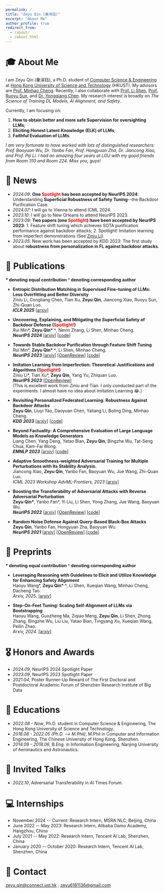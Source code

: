 ```yaml
---
permalink: /
title: "Zeyu Qin (秦泽钰)"
excerpt: "About Me"
author_profile: true
redirect_from: 
  - /about/
  - /about.html
---
```



<span class='anchor' id='about-me'></span>


# 🎓 About Me

I am Zeyu Qin (秦泽钰), a Ph.D. student of [Computer Science & Engineering](https://cse.hkust.edu.hk/) at [Hong Kong University of Science and Technology](https://hkust.edu.hk/) (HKUST). My advisors are [Prof. Minhao Cheng](https://cmhcbb.github.io/). Recently, I also collaborate with [Prof. Li Shen](https://sites.google.com/site/mathshenli/home), [Prof. Ruoyu Sun](https://ruoyus.github.io/), and [Dr. Yongqiang Chen](http://lfhase.win/). My research interest is broadly on _The Science of Training DL Models, AI Alignment, and Safety_.  

Currently, I am focusing on:  
1) **How to obtain better and more safe Supervision for oversighting LLMs**;   
2) **Eliciting Honest Latent Knowledge (ELK) of LLMs**;  
3) **Faithful Evaluation of LLMs**.  


_I am very fortunate to have worked with lots of distinguished researchers: Prof. Baoyuan Wu, Dr. Yanbo Fan, Prof. Hongyuan Zha, Dr. Jiancong Xiao, and Prof. Piji Li. I had an amazing four years at LGU with my good friends from Room 310 and Room 224. Miss you, guys!_


# 📜 News
- *2024.09*: **One <span style="color: red;">Spotlight</span> has been accepted by NeurIPS 2024**: Understanding **Superficial Robustness of Safety Tuning**--the Backdoor Purification Case.
- *2024.07*: I will go to Vienna to attend ICML 2024.
- *2023.10*: I will go to New Orleans to attend NeurIPS 2023.
- *2023.09*: **Two papers (one <span style="color: red;">Spotlight</span>) have been accepted by NeurIPS 2023**: 1. Feature shift tuning which achieves SOTA purification performance against backdoor attacks; 2. Spotlight! Imitation learning from imperfect demonstrations (See [Ziniu Li](http://www.liziniu.org/)).
- *2023.05*: New work has been accepted by KDD 2023: The first study about **robustness from personalization in FL against backdoor attacks**.

<!-- 
- *2022.10*: I will go to New Orleans to attend NeurIPS 2022.
- *2022.09*: The paper about **improving adversarial transferability by utilizing flatness of loss landscape (Reverse Adversarial Perturbation)** was accepted by NeurIPS 2022.
- *2021.09*: The paper about defense against query-based attacks **(Random Noise Defense)** was accepted by NeurIPS 2021.-->

# 📝 Publications 

**\* denoting equal contribution   ^ denoting corresponding author**

- **Entropic Distribution Matching in Supervised Fine-tuning of LLMs: Less Overfitting and Better Diversity**       
Ziniu Li, Congliang Chen, Tian Xu, **Zeyu Qin**, Jiancong Xiao, Ruoyu Sun, Zhi-Quan Luo.       
***ICLR 2025*** [[arxiv](https://arxiv.org/abs/2408.16673)]


- **Uncovering, Explaining, and Mitigating the Superficial Safety of Backdoor Defense (<span style="color: red;">Spotlight!</span>)**    
Rui Min\*, **Zeyu Qin\* ^**, Nevin Zhang, Li Shen, Minhao Cheng.   
***NeurIPS 2024*** [[arxiv](https://arxiv.org/abs/2410.09838)] [[code](https://github.com/AISafety-HKUST/Backdoor_Safety_Tuning)]


- **Towards Stable Backdoor Purification through Feature Shift Tuning**    
Rui Min\*, **Zeyu Qin\* ^**, Li Shen, Minhao Cheng.    
***NeurIPS 2023*** [[arxiv](https://arxiv.org/abs/2310.01875)] [[OpenReview](https://openreview.net/forum?id=8muKbaAgsh)] [[code](https://github.com/AISafety-HKUST/Backdoor_Safety_Tuning)]

- **Imitation Learning from Imperfection: Theoretical Justifications and Algorithms (<span style="color: red;">Spotlight!</span>)**    
Ziniu Li\*, Tian Xu\*, **Zeyu Qin**, Yang Yu, Zhiquan Luo.    
***NeurIPS 2023*** [[OpenReview](https://openreview.net/forum?id=vO04AzsB49)]  
(This is excellent work from Ziniu and Tian. I only conducted part of the experiments. I almost have no idea about Imitation Learning 😂.)

- **Revisiting Personalized Federated Learning: Robustness Against Backdoor Attacks**   
**Zeyu Qin**, Liuyi Yao, Daoyuan Chen, Yaliang Li, Boling Ding, Minhao Cheng.   
***KDD 2023*** [[arxiv](https://arxiv.org/abs/2302.01677)] [[code](https://github.com/alibaba/FederatedScope/tree/backdoor-bench)]


- **Beyond Factuality: A Comprehensive Evaluation of Large Language Models as Knowledge Generators**  
Liang Chen, Yang Deng, Yatao Bian, **Zeyu Qin**, Bingzhe Wu, Tat-Seng Chua, Kam-Fai Wong.   
***EMNLP 2023*** [[arxiv](https://arxiv.org/abs/2310.07289)] [[code](https://github.com/chanliang/conner)]

- **Adaptive Smoothness-weighted Adversarial Training for Multiple Perturbations with Its Stability Analysis.**  
Jiancong Xiao, **Zeyu Qin**, Yanbo Fan, Baoyuan Wu, Jue Wang, Zhi-Quan Luo.    
*ICML 2023 Workshop AdvML-Frontiers, 2023* [[arxiv](https://arxiv.org/abs/2210.00557)]

- **Boosting the Transferability of Adversarial Attacks with Reverse Adversarial Perturbation**    
**Zeyu Qin\***, Yanbo Fan\*, Yi Liu, Li Shen, Yong Zhang, Jue Wang, Baoyuan Wu.    
***NeurIPS 2022*** [[arxiv](https://arxiv.org/abs/2210.05968)] [[OpenReview](https://openreview.net/forum?id=k5uFiFLWv3X)] [[code](https://github.com/Alan-Qin/Transfer_attack_RAP)]

- **Random Noise Defense Against Query-Based Black-Box Attacks**    
**Zeyu Qin**, Yanbo Fan, Hongyuan Zha, Baoyuan Wu.    
***NeurIPS 2021*** [[arxiv](https://arxiv.org/abs/2104.11470)] [[OpenReview](https://openreview.net/forum?id=ZPSD4xZc6j8)] [[code](https://github.com/SCLBD/BlackboxBench)]


# 📝 Preprints
**\* denoting equal contribution  ^ denoting corresponding author**  

- **Leveraging Reasoning with Guidelines to Elicit and Utilize Knowledge for Enhancing Safety Alignment**   
Haoyu Wang\*, **Zeyu Qin\* ^**, Li Shen, Xueqian Wang, Minhao Cheng, Dacheng Tao.  
*Arxiv, 2025.* [[arxiv](https://arxiv.org/abs/2502.04040)]


- **Step-On-Feet Tuning: Scaling Self-Alignment of LLMs via Bootstrapping**     
Haoyu Wang, Guozheng Ma, Ziqiao Meng, **Zeyu Qin**, Li Shen, Zhong Zhang, Bingzhe Wu, Liu Liu, Yatao Bian, Tingyang Xu, Xueqian Wang, Peilin Zhao.    
*Arxiv, 2024.* [[arxiv](https://arxiv.org/abs/2402.07610)]



# 🎖 Honors and Awards
- *2024.09*, NeurIPS 2024 Spotlight Paper
- *2023.09*, NeurIPS 2023 Spotlight Paper
- *2021.04*, Poster Runner-Up Reward of The First Doctoral and Postdoctoral Academic Forum of Shenzhen Research Institute of Big Data

  
# 📖 Educations
- *2022.08 - Now*, Ph.D. student in Computer Science & Engineering, The Hong Kong University of Science and Technology.
- *2018.08 - 2022.05 (Ph.D. --> M.Phil)*, M.Phil in Computer and Information Engineering, The Chinese University of Hong Kong, Shenzhen.
- *2014.09 - 2018.06*, B.Eng. in Information Engineering, Nanjing University of Aeronautics and Astronautics.

# 💬 Invited Talks
- *2022.10*, Adversarial Transferability in AI Times Forum.

# 💻 Internships
- November 2024 -- Current: Research Intern, MSRA NLC, Beijing, China
- June 2022 -- May 2023: Research Intern, Alibaba Damo Academy, Hangzhou, China
- July 2021 -- May 2022: Research Intern, Tencent AI Lab, Shenzhen, China
- January 2020 -- October 2020: Research Intern, Tencent AI Lab, Shenzhen, China

# 📧 Contact
zeyu.qin@connect.ust.hk ; zeyu6181136@gmail.com
